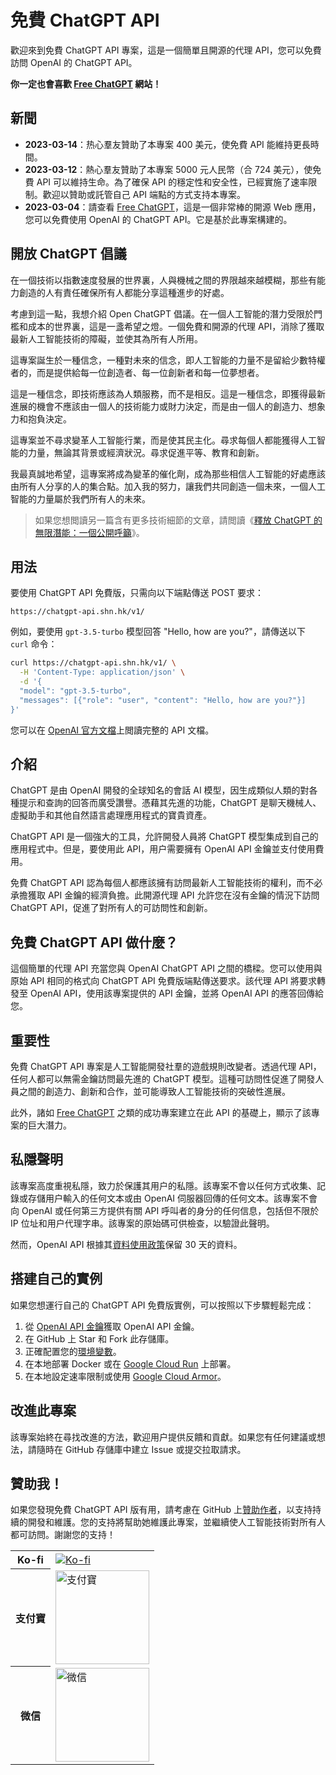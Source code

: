 # 免費 ChatGPT API

歡迎來到免費 ChatGPT API 專案，這是一個簡單且開源的代理 API，您可以免費訪問 OpenAI 的 ChatGPT API。

**你一定也會喜歡 [Free ChatGPT](https://freechatgpt.chat/) 網站！**

## 新聞

- **2023-03-14**：热心羣友贊助了本專案 400 美元，使免費 API 能維持更長時間。
- **2023-03-12**：熱心羣友贊助了本專案 5000 元人民幣（合 724 美元），使免費 API 可以維持生命。為了確保 API 的穩定性和安全性，已經實施了速率限制。歡迎以贊助或託管自己 API 端點的方式支持本專案。
- **2023-03-04**：請查看 [Free ChatGPT](https://freechatgpt.chat/)，這是一個非常棒的開源 Web 應用，您可以免費使用 OpenAI 的 ChatGPT API。它是基於此專案構建的。

## 開放 ChatGPT 倡議

在一個技術以指數速度發展的世界裏，人與機械之間的界限越來越模糊，那些有能力創造的人有責任確保所有人都能分享這種進步的好處。

考慮到這一點，我想介紹 Open ChatGPT 倡議。在一個人工智能的潛力受限於門檻和成本的世界裏，這是一盞希望之燈。一個免費和開源的代理 API，消除了獲取最新人工智能技術的障礙，並使其為所有人所用。

這專案誕生於一種信念，一種對未來的信念，即人工智能的力量不是留給少數特權者的，而是提供給每一位創造者、每一位創新者和每一位夢想者。

這是一種信念，即技術應該為人類服務，而不是相反。這是一種信念，即獲得最新進展的機會不應該由一個人的技術能力或財力決定，而是由一個人的創造力、想象力和抱負決定。

這專案並不尋求變革人工智能行業，而是使其民主化。尋求每個人都能獲得人工智能的力量，無論其背景或經濟狀況。尋求促進平等、教育和創新。

我最真誠地希望，這專案將成為變革的催化劑，成為那些相信人工智能的好處應該由所有人分享的人的集合點。加入我的努力，讓我們共同創造一個未來，一個人工智能的力量屬於我們所有人的未來。

> 如果您想閲讀另一篇含有更多技術細節的文章，請閲讀《[釋放 ChatGPT 的無限潛能：一個公開呼籲](https://medium.com/@ayaka_90553/%E9%87%8A%E6%94%BE-chatgpt-%E7%9A%84%E6%97%A0%E9%99%90%E6%BD%9C%E8%83%BD-%E4%B8%80%E4%B8%AA%E5%85%AC%E5%BC%80%E5%91%BC%E5%90%81-7195a12f05f2)》。

## 用法

要使用 ChatGPT API 免費版，只需向以下端點傳送 POST 要求：

```raw
https://chatgpt-api.shn.hk/v1/
```

例如，要使用 `gpt-3.5-turbo` 模型回答 "Hello, how are you?"，請傳送以下 `curl` 命令：

```sh
curl https://chatgpt-api.shn.hk/v1/ \
  -H 'Content-Type: application/json' \
  -d '{
  "model": "gpt-3.5-turbo",
  "messages": [{"role": "user", "content": "Hello, how are you?"}]
}'
```

您可以在 [OpenAI 官方文檔](https://platform.openai.com/docs/api-reference/chat/create)上閲讀完整的 API 文檔。

## 介紹

ChatGPT 是由 OpenAI 開發的全球知名的會話 AI 模型，因生成類似人類的對各種提示和查詢的回答而廣受讚譽。憑藉其先進的功能，ChatGPT 是聊天機械人、虛擬助手和其他自然語言處理應用程式的寶貴資產。

ChatGPT API 是一個強大的工具，允許開發人員將 ChatGPT 模型集成到自己的應用程式中。但是，要使用此 API，用户需要擁有 OpenAI API 金鑰並支付使用費用。

免費 ChatGPT API 認為每個人都應該擁有訪問最新人工智能技術的權利，而不必承擔獲取 API 金鑰的經濟負擔。此開源代理 API 允許您在沒有金鑰的情況下訪問 ChatGPT API，促進了對所有人的可訪問性和創新。

## 免費 ChatGPT API 做什麼？

這個簡單的代理 API 充當您與 OpenAI ChatGPT API 之間的橋樑。您可以使用與原始 API 相同的格式向 ChatGPT API 免費版端點傳送要求。該代理 API 將要求轉發至 OpenAI API，使用該專案提供的 API 金鑰，並將 OpenAI API 的應答回傳給您。

## 重要性

免費 ChatGPT API 專案是人工智能開發社羣的遊戲規則改變者。透過代理 API，任何人都可以無需金鑰訪問最先進的 ChatGPT 模型。這種可訪問性促進了開發人員之間的創造力、創新和合作，並可能導致人工智能技術的突破性進展。

此外，諸如 [Free ChatGPT](https://freechatgpt.chat/) 之類的成功專案建立在此 API 的基礎上，顯示了該專案的巨大潛力。

## 私隱聲明

該專案高度重視私隱，致力於保護其用户的私隱。該專案不會以任何方式收集、記錄或存儲用户輸入的任何文本或由 OpenAI 伺服器回傳的任何文本。該專案不會向 OpenAI 或任何第三方提供有關 API 呼叫者的身分的任何信息，包括但不限於 IP 位址和用户代理字串。該專案的原始碼可供檢查，以驗證此聲明。

然而，OpenAI API 根據其[資料使用政策](https://platform.openai.com/docs/data-usage-policies)保留 30 天的資料。

## 搭建自己的實例

如果您想運行自己的 ChatGPT API 免費版實例，可以按照以下步驟輕鬆完成：

1. 從 [OpenAI API 金鑰](https://platform.openai.com/account/api-keys)獲取 OpenAI API 金鑰。
1. 在 GitHub 上 Star 和 Fork 此存儲庫。
1. 正確配置您的[環境變數](.env.example)。
1. 在本地部署 Docker 或在 [Google Cloud Run](https://cloud.google.com/run) 上部署。
1. 在本地設定速率限制或使用 [Google Cloud Armor](https://cloud.google.com/armor/docs/rate-limiting-overview)。

## 改進此專案

該專案始終在尋找改進的方法，歡迎用户提供反饋和貢獻。如果您有任何建議或想法，請隨時在 GitHub 存儲庫中建立 Issue 或提交拉取請求。

## 贊助我！

如果您發現免費 ChatGPT API 版有用，請考慮在 GitHub 上[贊助作者](https://github.com/sponsors/ayaka14732)，以支持持續的開發和維護。您的支持將幫助她維護此專案，並繼續使人工智能技術對所有人都可訪問。謝謝您的支持！

<table>
  <tr>
    <th>Ko-fi</th>
    <td><a href="https://ko-fi.com/freechatgpt"><img src="https://ko-fi.com/img/githubbutton_sm.svg" alt="Ko-fi"></a></td>
  </tr>
  <tr>
    <th>支付寶</th>
    <td><img src="https://ayaka14732.github.io/sponsor/alipay.jpg" alt="支付寶" width="150"></td>
  </tr>
  <tr>
    <th>微信</th>
    <td><img src="https://ayaka14732.github.io/sponsor/wechat.png" alt="微信" width="150"></td>
  </tr>
</table>
